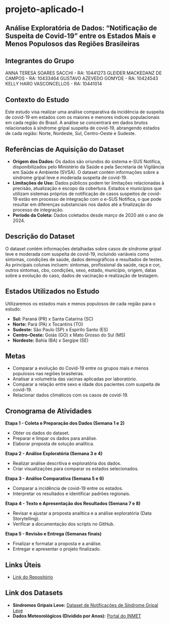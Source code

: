 # projeto-aplicado-I

## Análise Exploratória de Dados: “Notificação de Suspeita de Covid-19” entre os Estados Mais e Menos Populosos das Regiões Brasileiras

## Integrantes do Grupo
ANNA TERESA SOARES SACCHI - RA: 10441273
GLEIDER MACKEDANZ DE CAMPOS - RA: 10433464
GUSTAVO AZEVEDO GOMYDE - RA: 10424543
KELLY HARO VASCONCELLOS - RA: 10441014

## Contexto do Estudo

Este estudo visa realizar uma análise comparativa da incidência de suspeita de covid-19 em estados com os maiores e menores índices populacionais em cada região do Brasil. A análise se concentrará em dados brutos relacionados à síndrome gripal suspeita de covid-19, abrangendo estados de cada região: Norte, Nordeste, Sul, Centro-Oeste e Sudeste.

## Referências de Aquisição do Dataset

- **Origem dos Dados:** Os dados são oriundos do sistema e-SUS Notifica, disponibilizados pelo Ministério da Saúde e pela Secretaria de Vigilância em Saúde e Ambiente (SVSA). O dataset contém informações sobre a síndrome gripal leve e moderada suspeita de covid-19.
- **Limitações de Uso:** Dados públicos podem ter limitações relacionadas à precisão, atualização e escopo da cobertura. Estados e municípios que utilizam sistemas próprios de notificação de casos suspeitos de covid-19 estão em processo de integração com o e-SUS Notifica, o que pode resultar em diferenças substanciais nos dados até a finalização do processo de integração.
- **Período da Coleta:** Dados coletados desde março de 2020 até o ano de 2024.

## Descrição do Dataset

O dataset contém informações detalhadas sobre casos de síndrome gripal leve e moderada com suspeita de covid-19, incluindo variáveis como sintomas, condições de saúde, dados demográficos e resultados de testes. As principais colunas incluem: sintomas, profissional da saúde, raça e cor, outros sintomas, cbo, condições, sexo, estado, município, origem, datas sobre a evolução do caso, dados de vacinação e realização de testagem.

## Estados Utilizados no Estudo

Utilizaremos os estados mais e menos populosos de cada região para o estudo:

- **Sul:** Paraná (PR) x Santa Catarina (SC)
- **Norte:** Pará (PA) x Tocantins (TO)
- **Sudeste:** São Paulo (SP) x Espírito Santo (ES)
- **Centro-Oeste:** Goiás (GO) x Mato Grosso do Sul (MS)
- **Nordeste:** Bahia (BA) x Sergipe (SE)

## Metas

- Comparar a evolução do Covid-19 entre os grupos mais e menos populosos nas regiões brasileiras.
- Analisar a volumetria das vacinas aplicadas por laboratório.
- Comparar a relação entre sexo e idade dos pacientes com suspeita de covid-19.
- Relacionar dados climáticos com os casos de covid-19.

## Cronograma de Atividades

**Etapa 1 - Coleta e Preparação dos Dados (Semana 1 e 2)**

- Obter os dados do dataset.
- Preparar e limpar os dados para análise.
- Elaborar proposta de solução analítica.

**Etapa 2 - Análise Exploratória (Semana 3 e 4)**

- Realizar análise descritiva e exploratória dos dados.
- Criar visualizações para comparar os estados selecionados.

**Etapa 3 - Análise Comparativa (Semana 5 e 6)**

- Comparar a incidência de covid-19 entre os estados.
- Interpretar os resultados e identificar padrões regionais.

**Etapa 4 - Texto e Apresentação dos Resultados (Semana 7 e 8)**

- Revisar e ajustar a proposta analítica e a análise exploratória (Data Storytelling).
- Verificar a documentação dos scripts no GitHub.

**Etapa 5 - Revisão e Entrega (Semanas finais)**

- Finalizar e formatar a proposta e a análise.
- Entregar e apresentar o projeto finalizado.

## Links Úteis

- [Link do Repositório](https://github.com/KellyVasconcellos/projeto-aplicado-I)

## Link dos Datasets

- **Síndromes Gripais Leve:** [Dataset de Notificações de Síndrome Gripal Leve](https://opendatasus.saude.gov.br/dataset/notificacoes-de-sindrome-gripal-leve-2024/resource/95bd0eb5-78fa-4223-9a90-ed93ce685d69?inner_span=True)
- **Dados Meteorológicos (Dividido por Anos):** [Portal do INMET](https://portal.inmet.gov.br/dadoshistoricos)
